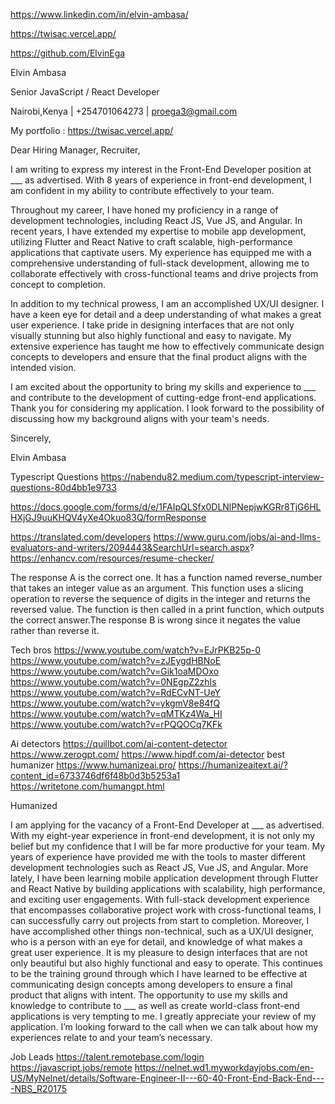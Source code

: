 	
https://www.linkedin.com/in/elvin-ambasa/

https://twisac.vercel.app/

https://github.com/ElvinEga


Elvin Ambasa

Senior JavaScript / React Developer

Nairobi,Kenya | +254701064273 | [proega3@gmail.com](mailto:proega3@gmail.com)

My portfolio : https://twisac.vercel.app/

Dear Hiring Manager, Recruiter,

I am writing to express my interest in the Front-End Developer position at ___ as advertised. With 8 years of experience in front-end development, I am confident in my ability to contribute effectively to your team.

Throughout my career, I have honed my proficiency in a range of development technologies, including React JS, Vue JS, and Angular. In recent years, I have extended my expertise to mobile app development, utilizing Flutter and React Native to craft scalable, high-performance applications that captivate users. My experience has equipped me with a comprehensive understanding of full-stack development, allowing me to collaborate effectively with cross-functional teams and drive projects from concept to completion.

In addition to my technical prowess, I am an accomplished UX/UI designer. I have a keen eye for detail and a deep understanding of what makes a great user experience. I take pride in designing interfaces that are not only visually stunning but also highly functional and easy to navigate. My extensive experience has taught me how to effectively communicate design concepts to developers and ensure that the final product aligns with the intended vision.

I am excited about the opportunity to bring my skills and experience to ___ and contribute to the development of cutting-edge front-end applications. Thank you for considering my application. I look forward to the possibility of discussing how my background aligns with your team's needs.

Sincerely,

Elvin Ambasa

  Typescript Questions
  https://nabendu82.medium.com/typescript-interview-questions-80d4bb1e9733
  
https://docs.google.com/forms/d/e/1FAIpQLSfx0DLNlPNepjwKGRr8TjG6HLHXjGJ9uuKHQV4yXe4Okuo83Q/formResponse

https://translated.com/developers
https://www.guru.com/jobs/ai-and-llms-evaluators-and-writers/2094443&SearchUrl=search.aspx?
https://enhancv.com/resources/resume-checker/

The response A is the correct one. It has a function named reverse_number that takes an integer value as an argument. This function uses a slicing operation to reverse the sequence of digits in the integer and returns the reversed value. The function is then called in a print function, which outputs the correct answer.The response B is wrong since it negates the value rather than reverse it.


Tech bros
https://www.youtube.com/watch?v=EJrPKB25p-0
https://www.youtube.com/watch?v=zJEygdHBNoE
https://www.youtube.com/watch?v=Gik1oaMDOxo
https://www.youtube.com/watch?v=0NEgpZ2zhIs
https://www.youtube.com/watch?v=RdECvNT-UeY
https://www.youtube.com/watch?v=ykgmV8e84fQ
https://www.youtube.com/watch?v=qMTKz4Wa_HI
https://www.youtube.com/watch?v=rPQQOCq7KFk


Ai detectors
https://quillbot.com/ai-content-detector
https://www.zerogpt.com/
https://www.hipdf.com/ai-detector
best humanizer
https://www.humanizeai.pro/
https://humanizeaitext.ai/?content_id=6733746df6f48b0d3b5253a1
https://writetone.com/humangpt.html

Humanized

I am applying for the vacancy of a Front-End Developer at ___ as advertised. With my eight-year experience in front-end development, it is not only my belief but my confidence that I will be far more productive for your team.
My years of experience have provided me with the tools to master different development technologies such as React JS, Vue JS, and Angular. More lately, I have been learning mobile application development through Flutter and React Native by building applications with scalability, high performance, and exciting user engagements. With full-stack development experience that encompasses collaborative project work with cross-functional teams, I can successfully carry out projects from start to completion.
Moreover, I have accomplished other things non-technical, such as a UX/UI designer, who is a person with an eye for detail, and knowledge of what makes a great user experience. It is my pleasure to design interfaces that are not only beautiful but also highly functional and easy to operate. This continues to be the training ground through which I have learned to be effective at communicating design concepts among developers to ensure a final product that aligns with intent.
The opportunity to use my skills and knowledge to contribute to ___ as well as create world-class front-end applications is very tempting to me. I greatly appreciate your review of my application. I’m looking forward to the call when we can talk about how my experiences relate to and your team’s necessary.

Job Leads
https://talent.remotebase.com/login
https://javascript.jobs/remote
https://nelnet.wd1.myworkdayjobs.com/en-US/MyNelnet/details/Software-Engineer-II---60-40-Front-End-Back-End----NBS_R20175